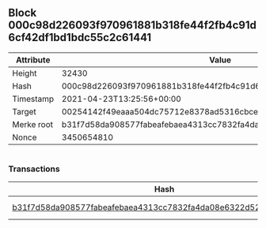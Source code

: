 ## Block 000c98d226093f970961881b318fe44f2fb4c91d6cf42df1bd1bdc55c2c61441

Attribute | Value
--- | ---
Height | 32430
Hash | 000c98d226093f970961881b318fe44f2fb4c91d6cf42df1bd1bdc55c2c61441
Timestamp | 2021-04-23T13:25:56+00:00
Target | 00254142f49eaaa504dc75712e8378ad5316cbcead634704b3734b6271167cc4
Merke root | b31f7d58da908577fabeafebaea4313cc7832fa4da08e6322d52917d08faa5ea
Nonce | 3450654810

```

```

### Transactions

Hash | Amount
--- | ---
[b31f7d58da908577fabeafebaea4313cc7832fa4da08e6322d52917d08faa5ea](b31f7d58da908577fabeafebaea4313cc7832fa4da08e6322d52917d08faa5ea.md) | 10.00000000 SKEPTI 
